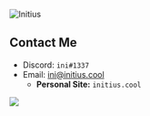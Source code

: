 <p align="left"> <img src="https://komarev.com/ghpvc/?username=Synerro" alt="Initius" /> </p>

## Contact Me
- Discord: `ini#1337`
- Email: ini@initius.cool
  - **Personal Site:** `initius.cool`


![](https://github-readme-stats.vercel.app/api?username=Initius1337&amp;show_icons=true&theme=radical)
